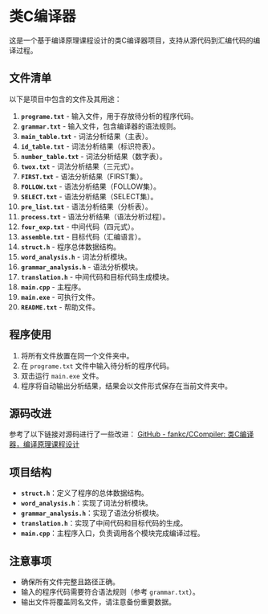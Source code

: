 # 类C编译器

这是一个基于编译原理课程设计的类C编译器项目，支持从源代码到汇编代码的编译过程。

## 文件清单

以下是项目中包含的文件及其用途：

1. **`programe.txt`** - 输入文件，用于存放待分析的程序代码。
2. **`grammar.txt`** - 输入文件，包含编译器的语法规则。
3. **`main_table.txt`** - 词法分析结果（主表）。
4. **`id_table.txt`** - 词法分析结果（标识符表）。
5. **`number_table.txt`** - 词法分析结果（数字表）。
6. **`twox.txt`** - 词法分析结果（三元式）。
7. **`FIRST.txt`** - 语法分析结果（FIRST集）。
8. **`FOLLOW.txt`** - 语法分析结果（FOLLOW集）。
9. **`SELECT.txt`** - 语法分析结果（SELECT集）。
10. **`pre_list.txt`** - 语法分析结果（分析表）。
11. **`process.txt`** - 语法分析结果（语法分析过程）。
12. **`four_exp.txt`** - 中间代码（四元式）。
13. **`assemble.txt`** - 目标代码（汇编语言）。
14. **`struct.h`** - 程序总体数据结构。
15. **`word_analysis.h`** - 词法分析模块。
16. **`grammar_analysis.h`** - 语法分析模块。
17. **`translation.h`** - 中间代码和目标代码生成模块。
18. **`main.cpp`** - 主程序。
19. **`main.exe`** - 可执行文件。
20. **`README.txt`** - 帮助文件。

## 程序使用

1. 将所有文件放置在同一个文件夹中。
2. 在 `programe.txt` 文件中输入待分析的程序代码。
3. 双击运行 `main.exe` 文件。
4. 程序将自动输出分析结果，结果会以文件形式保存在当前文件夹中。

## 源码改进

参考了以下链接对源码进行了一些改进： [GitHub - fankc/CCompiler: 类C编译器，编译原理课程设计](https://github.com/fankc/CCompiler)

## 项目结构

- **`struct.h`**：定义了程序的总体数据结构。
- **`word_analysis.h`**：实现了词法分析模块。
- **`grammar_analysis.h`**：实现了语法分析模块。
- **`translation.h`**：实现了中间代码和目标代码的生成。
- **`main.cpp`**：主程序入口，负责调用各个模块完成编译过程。

## 注意事项

- 确保所有文件完整且路径正确。
- 输入的程序代码需要符合语法规则（参考 `grammar.txt`）。
- 输出文件将覆盖同名文件，请注意备份重要数据。
